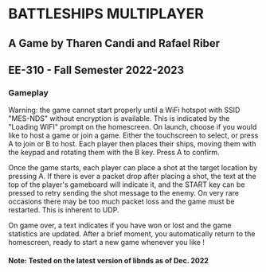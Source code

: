 # BATTLESHIPS MULTIPLAYER
## A Game by Tharen Candi and Rafael Riber
## EE-310 - Fall Semester 2022-2023

### Gameplay
Warning: the game cannot start properly until a WiFi hotspot with SSID "MES-NDS" without encryption is available. This is indicated by the "Loading WIFI" prompt on the homescreen.
On launch, choose if you would like to host a game or join a game. Either the touchscreen to select, or press A to join or B to host.
Each player then places their ships, moving them with the keypad and rotating them with the B key. Press A to confirm.

Once the game starts, each player can place a shot at the target location by pressing A.
If there is ever a packet drop after placing a shot, the text at the top of the player's gameboard will indicate it, and the START key can be pressed to retry sending the shot message to the enemy. 
On very rare occasions there may be too much packet loss and the game must be restarted. This is inherent to UDP.

On game over, a text indicates if you have won or lost and the game statistics are updated. After a brief moment, you automatically return to the homescreen, ready to start a new game whenever you like !

#### Note: Tested on the latest version of libnds as of Dec. 2022
